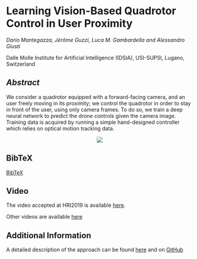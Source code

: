 # Learning Vision-Based Quadrotor Control in User Proximity
*Dario Mantegazza, Jérôme Guzzi, Luca M. Gambardella and Alessandro Giusti*

Dalle Molle Institute for Artificial Intelligence (IDSIA), USI-SUPSI, Lugano, Switzerland

## *Abstract*
We consider a quadrotor equipped with a forward-facing camera, and an user freely moving in its proximity; we control the quadrotor in order to stay in front of the user, using only camera frames. To do so, we train a deep neural network to predict the drone controls given the camera image. Training data is acquired by running a simple hand-designed controller which relies on optical motion tracking data.

<p align="center">
  <img src="/video/video_gif.gif"/>
</p>

## BibTeX
[BibTeX](https://github.com/idsia-robotics/proximity-quadrotor-learning/tree/master/bibtex-hri.bib)

## Video
The video accepted at HRI2019 is available [here](https://drive.switch.ch/index.php/s/MlEDrsuHcSl5Aw5).

Other videos are available [here](https://drive.switch.ch/index.php/s/hUaJcKEBGbGKDA4)

## Additional Information
 A detailed description of the approach can be found [here](https://arxiv.org/abs/1809.08881) and on [GitHub](https://github.com/idsia-robotics/proximity-quadrotor-learning)
